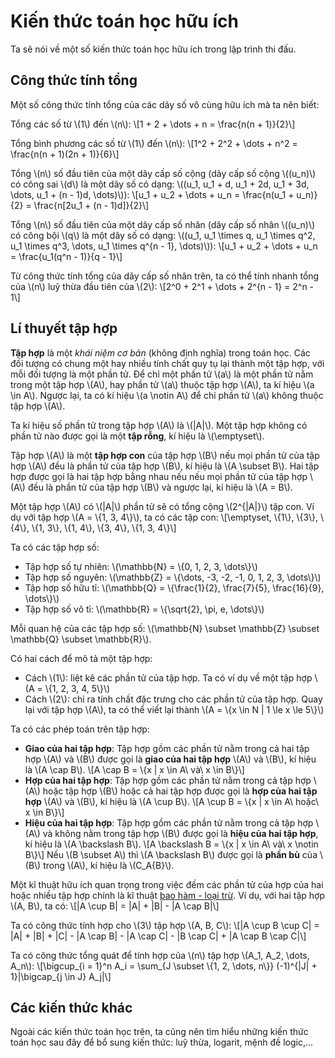 # Kiến thức toán học hữu ích

Ta sẽ nói về một số kiến thức toán học hữu ích trong lập trình thi đấu.

## Công thức tính tổng

Một số công thức tính tổng của các dãy số vô cùng hữu ích mà ta nên biết:

Tổng các số từ \\(1\\) đến \\(n\\): \\[1 + 2 + \dots + n = \frac{n(n + 1)}{2}\\]

Tổng bình phương các số từ \\(1\\) đến \\(n\\): \\[1^2 + 2^2 + \dots + n^2 = \frac{n(n + 1)(2n + 1)}{6}\\]

Tổng \\(n\\) số đầu tiên của một dãy cấp số cộng (dãy cấp số cộng \\((u_n)\\) có công sai \\(d\\) là một dãy số có dạng: \\((u_1, u_1 + d, u_1 + 2d, u_1 + 3d, \dots, u_1 + (n - 1)d, \dots)\\)): \\[u_1 + u_2 + \dots + u_n = \frac{n(u_1 + u_n)}{2} = \frac{n[2u_1 + (n - 1)d]}{2}\\]

Tổng \\(n\\) số đầu tiên của một dãy cấp số nhân (dãy cấp số nhân \\((u_n)\\) có công bội \\(q\\) là một dãy số có dạng: \\((u_1, u_1 \times q, u_1 \times q^2, u_1 \times q^3, \dots, u_1 \times q^{n - 1}, \dots)\\)): \\[u_1 + u_2 + \dots + u_n = \frac{u_1(q^n - 1)}{q - 1}\\]

Từ công thức tính tổng của dãy cấp số nhân trên, ta có thể tính nhanh tổng của \\(n\\) luỹ thừa đầu tiên của \\(2\\): \\[2^0 + 2^1 + \dots + 2^{n - 1} = 2^n - 1\\]

## Lí thuyết tập hợp

**Tập hợp** là một *khái niệm cơ bản* (không định nghĩa) trong toán học. Các đối tượng có chung một hay nhiều tính chất quy tụ lại thành một tập hợp, với mỗi đối tượng là một phần tử. Để chỉ một phần tử \\(a\\) là một phần tử nằm trong một tập hợp \\(A\\), hay phần tử \\(a\\) thuộc tập hợp \\(A\\), ta kí hiệu \\(a \in A\\). Ngược lại, ta có kí hiệu \\(a \notin A\\) để chỉ phần tử \\(a\\) không thuộc tập hợp \\(A\\). 

Ta kí hiệu số phần tử trong tập hợp \\(A\\) là \\(|A|\\). Một tập hợp không có phần tử nào được gọi là một **tập rỗng**, kí hiệu là \\(\emptyset\\).

Tập hợp \\(A\\) là một **tập hợp con** của tập hợp \\(B\\) nếu mọi phần tử của tập hợp \\(A\\) đều là phần tử của tập hợp \\(B\\), kí hiệu là \\(A \subset B\\). Hai tập hợp được gọi là hai tập hợp bằng nhau nếu nếu mọi phần tử của tập hợp \\(A\\) đều là phần tử của tập hợp \\(B\\) và ngược lại, kí hiệu là \\(A = B\\). 

Một tập hợp \\(A\\) có \\(|A|\\) phần tử sẽ có tổng cộng \\(2^{|A|}\\) tập con. Ví dụ với tập hợp \\(A = \\{1, 3, 4\\}\\), ta có các tập con: \\[\emptyset, \\{1\\}, \\{3\\}, \\{4\\}, \\{1, 3\\}, \\{1, 4\\}, \\{3, 4\\}, \\{1, 3, 4\\}\\]

Ta có các tập hợp số:
- Tập hợp số tự nhiên: \\(\mathbb{N} = \\{0, 1, 2, 3, \dots\\}\\)
- Tập hợp số nguyên: \\(\mathbb{Z} = \\{\dots, -3, -2, -1, 0, 1, 2, 3, \dots\\}\\)
- Tập hợp số hữu tỉ: \\(\mathbb{Q} = \\{\frac{1}{2}, \frac{7}{5}, \frac{16}{9}, \dots\\}\\)
- Tập hợp số vô tỉ: \\(\mathbb{R} = \\{\sqrt{2}, \pi, e, \dots\\}\\)

Mỗi quan hệ của các tập hợp số: \\(\mathbb{N} \subset \mathbb{Z} \subset \mathbb{Q} \subset \mathbb{R}\\).

Có hai cách để mô tả một tập hợp:
- Cách \\(1\\): liệt kê các phần tử của tập hợp. Ta có ví dụ về một tập hợp \\(A = \\{1, 2, 3, 4, 5\\}\\)
- Cách \\(2\\): chỉ ra tính chất đặc trưng cho các phần tử của tập hợp. Quay lại với tập hợp \\(A\\), ta có thể viết lại thành \\(A = \\{x \in N | 1 \le x \le 5\\}\\)

Ta có các phép toán trên tập hợp:
- **Giao của hai tập hợp**: Tập hợp gồm các phần tử nằm trong cả hai tập hợp \\(A\\) và \\(B\\) được gọi là **giao của hai tập hợp** \\(A\\) và \\(B\\), kí hiệu là \\(A \cap B\\). \\[A \cap B = \\{x | x \in A\ và\ x \in B\\}\\]
- **Hợp của hai tập hợp**: Tập hợp gồm các phần tử nằm trong cả tập hợp \\(A\\) hoặc tập hợp \\(B\\) hoặc cả hai tập hợp được gọi là **hợp của hai tập hợp** \\(A\\) và \\(B\\), kí hiệu là \\(A \cup B\\). \\[A \cup B = \\{x | x \in A\ hoặc\ x \in B\\}\\]
- **Hiệu của hai tập hợp**: Tập hợp gồm các phần tử nằm trong cả tập hợp \\(A\\) và không nằm trong tập hợp \\(B\\) được gọi là **hiệu của hai tập hợp**, kí hiệu là \\(A \backslash B\\). \\[A \backslash B = \\{x | x \in A\ và\ x \notin B\\}\\]
	Nếu \\(B \subset A\\) thì \\(A \backslash B\\) được gọi là **phần bù** của \\(B\\) trong \\(A\\), kí hiệu là \\(C_A{B}\\).

Một kĩ thuật hữu ích quan trọng trong việc đếm các phần tử của hợp của hai hoặc nhiều tập hợp chính là kĩ thuật [bao hàm - loại trừ](https://vi.wikipedia.org/wiki/Nguy%C3%AAn_l%C3%BD_bao_h%C3%A0m-lo%E1%BA%A1i_tr%E1%BB%AB). Ví dụ, với hai tập hợp \\(A, B\\), ta có: \\[|A \cup B| = |A| + |B| - |A \cap B|\\]

Ta có công thức tính hợp cho \\(3\\) tập hợp \\(A, B, C\\): \\[|A \cup B \cup C| = |A| + |B| + |C| - |A \cap B| - |A \cap C| - |B \cap C| + |A \cap B \cap C|\\]

Ta có công thức tổng quát để tính hợp của \\(n\\) tập hợp \\(A_1, A_2, \dots, A_n\\): \\[\bigcup_{i = 1}^n A_i = \sum_{J \subset \\{1, 2, \dots, n\\}} (-1)^{|J| + 1}|\bigcap_{j \in J} A_j|\\]

## Các kiến thức khác

Ngoài các kiến thức toán học trên, ta cũng nên tìm hiểu những kiến thức toán học sau đây để bổ sung kiến thức: luỹ thừa, logarit, mệnh đề logic,...
